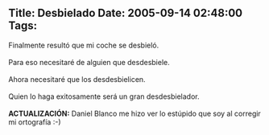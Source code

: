 Title: Desbielado
Date: 2005-09-14 02:48:00
Tags: 
---
Finalmente resultó que mi coche se desbieló.<br/><br/>
Para eso necesitaré de alguien que desdesbiele.<br/><br/>
Ahora necesitaré que los desdesbielicen.<br/><br/>
Quien lo haga exitosamente será un gran desdesbielador.<br/><br/><strong>ACTUALIZACIÓN:</strong> Daniel Blanco me hizo ver lo estúpido que soy al corregir mi ortografía :-)<br/><br/><br/><br/>
